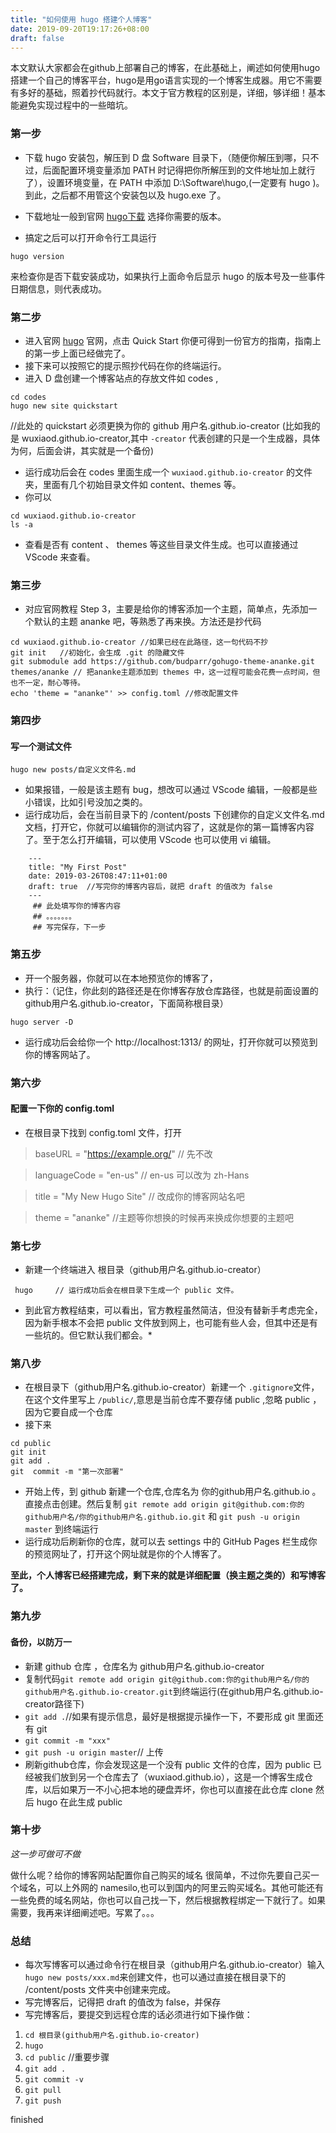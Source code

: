 ```yaml
---
title: "如何使用 hugo 搭建个人博客"
date: 2019-09-20T19:17:26+08:00
draft: false
---
```

  本文默认大家都会在github上部署自己的博客，在此基础上，阐述如何使用hugo搭建一个自己的博客平台，hugo是用go语言实现的一个博客生成器。用它不需要有多好的基础，照着抄代码就行。本文于官方教程的区别是，详细，够详细！基本能避免实现过程中的一些暗坑。
### 第一步

* 下载 hugo 安装包，解压到 D 盘 Software 目录下，（随便你解压到哪，只不过，后面配置环境变量添加 PATH 时记得把你所解压到的文件地址加上就行了），设置环境变量，在 PATH 中添加 D:\Software\hugo,(一定要有 hugo )。到此，之后都不用管这个安装包以及 hugo.exe 了。
    
* 下载地址一般到官网 [hugo下载](https://gohugo.io/getting-started/installing/) 选择你需要的版本。

* 搞定之后可以打开命令行工具运行
```
hugo version
```
来检查你是否下载安装成功，如果执行上面命令后显示 hugo 的版本号及一些事件日期信息，则代表成功。

### 第二步

* 进入官网 [hugo](https://gohugo.io) 官网，点击 Quick Start 你便可得到一份官方的指南，指南上的第一步上面已经做完了。
* 接下来可以按照它的提示照抄代码在你的终端运行。
* 进入 D 盘创建一个博客站点的存放文件如 codes ,
```
cd codes
hugo new site quickstart
```
//此处的 quickstart 必须更换为你的 github 用户名.github.io-creator (比如我的是 wuxiaod.github.io-creator,其中 `-creator` 代表创建的只是一个生成器，具体为何，后面会讲，其实就是一个备份)
* 运行成功后会在 codes 里面生成一个 `wuxiaod.github.io-creator` 的文件夹，里面有几个初始目录文件如 content、themes 等。
* 你可以
 ```
 cd wuxiaod.github.io-creator
 ls -a
 ``` 
* 查看是否有 content 、 themes 等这些目录文件生成。也可以直接通过 VScode 来查看。

### 第三步

* 对应官网教程 Step 3，主要是给你的博客添加一个主题，简单点，先添加一个默认的主题 ananke 吧，等熟悉了再来换。方法还是抄代码
```
cd wuxiaod.github.io-creator //如果已经在此路径，这一句代码不抄
git init   //初始化，会生成 .git 的隐藏文件
git submodule add https://github.com/budparr/gohugo-theme-ananke.git themes/ananke // 把ananke主题添加到 themes 中，这一过程可能会花费一点时间，但也不一定，耐心等待。
echo 'theme = "ananke"' >> config.toml //修改配置文件
```
    
### 第四步

#### 写一个测试文件
```
hugo new posts/自定义文件名.md
```
* 如果报错，一般是该主题有 bug，想改可以通过 VScode 编辑，一般都是些小错误，比如引号没加之类的。
* 运行成功后，会在当前目录下的 /content/posts 下创建你的自定义文件名.md 文档，打开它，你就可以编辑你的测试内容了，这就是你的第一篇博客内容了。至于怎么打开编辑，可以使用 VScode 也可以使用 vi 编辑。
```
    ---
    title: "My First Post"
    date: 2019-03-26T08:47:11+01:00
    draft: true  //写完你的博客内容后，就把 draft 的值改为 false
    ---
     ## 此处填写你的博客内容
     ## 。。。。。。。
     ## 写完保存，下一步
```
### 第五步

* 开一个服务器，你就可以在本地预览你的博客了，
* 执行：（记住，你此刻的路径还是在你博客存放仓库路径，也就是前面设置的 github用户名.github.io-creator，下面简称根目录）
```
hugo server -D
```
* 运行成功后会给你一个 http://localhost:1313/ 的网址，打开你就可以预览到你的博客网站了。

### 第六步

#### 配置一下你的 config.toml
* 在根目录下找到 config.toml 文件，打开

> baseURL = "https://example.org/"   // 先不改

> languageCode = "en-us" // en-us 可以改为 zh-Hans

> title = "My New Hugo Site"   // 改成你的博客网站名吧

> theme = "ananke"  //主题等你想换的时候再来换成你想要的主题吧


### 第七步

* 新建一个终端进入 根目录（github用户名.github.io-creator）
```
 hugo     // 运行成功后会在根目录下生成一个 public 文件。
```
* 到此官方教程结束，可以看出，官方教程虽然简洁，但没有替新手考虑完全，因为新手根本不会把 public 文件放到网上，也可能有些人会，但其中还是有一些坑的。但它默认我们都会。*

### 第八步

* 在根目录下（github用户名.github.io-creator）新建一个 `.gitignore`文件，在这个文件里写上 `/public/`,意思是当前仓库不要存储 public ,忽略 public ，因为它要自成一个仓库
* 接下来
```
cd public
git init
git add .
git  commit -m "第一次部署"
```
* 开始上传，到 github 新建一个仓库,仓库名为 你的github用户名.github.io 。直接点击创建。然后复制 `git remote add origin git@github.com:你的github用户名/你的github用户名.github.io.git` 和 `git push -u origin master` 到终端运行
* 运行成功后刷新你的仓库，就可以去 settings 中的 GitHub Pages 栏生成你的预览网址了，打开这个网址就是你的个人博客了。

**至此，个人博客已经搭建完成，剩下来的就是详细配置（换主题之类的）和写博客了。**

### 第九步

#### 备份，以防万一
* 新建 github 仓库 ，仓库名为 github用户名.github.io-creator
* 复制代码`git remote add origin git@github.com:你的github用户名/你的github用户名.github.io-creator.git`到终端运行(在github用户名.github.io-creator路径下)
* `git add .`//如果有提示信息，最好是根据提示操作一下，不要形成 git 里面还有 git 
* `git commit -m "xxx"`
* `git push -u origin master`// 上传
* 刷新github仓库，你会发现这是一个没有 public 文件的仓库，因为 public 已经被我们放到另一个仓库去了（wuxiaod.github.io），这是一个博客生成仓库，以后如果万一不小心把本地的硬盘弄坏，你也可以直接在此仓库 clone 然后 hugo 在此生成 public

### 第十步

*这一步可做可不做*

  做什么呢？给你的博客网站配置你自己购买的域名
很简单，不过你先要自己买一个域名，可以上外网的 namesilo,也可以到国内的阿里云购买域名。其他可能还有一些免费的域名网站，你也可以自己找一下，然后根据教程绑定一下就行了。如果需要，我再来详细阐述吧。写累了。。。

### 总结

* 每次写博客可以通过命令行在根目录（github用户名.github.io-creator）输入 `hugo new posts/xxx.md`来创建文件，也可以通过直接在根目录下的 /content/posts 文件夹中创建来完成。
* 写完博客后，记得把 draft 的值改为 false，并保存
* 写完博客后，要提交到远程仓库的话必须进行如下操作做：
1. `cd 根目录(github用户名.github.io-creator)`
2. `hugo`
3. `cd public`    //重要步骤
4. `git add .`
5. `git commit -v`
6. `git pull`
7. `git push`
    
finished